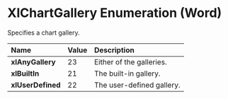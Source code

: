 
# XlChartGallery Enumeration (Word)

Specifies a chart gallery.



|**Name**|**Value**|**Description**|
|:-----|:-----|:-----|
|**xlAnyGallery**|23|Either of the galleries.|
|**xlBuiltIn**|21|The built-in gallery.|
|**xlUserDefined**|22|The user-defined gallery.|
